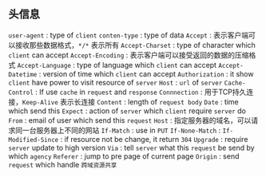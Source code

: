 ##  头信息
`user-agent` : type of `client` 
`conten-type` : type of data
`Accept` : 表示客户端可以接收那些数据格式，`*/*` 表示所有
`Accept-Charset` : type of character which `client` can accept
`Accept-Encoding` : 表示客户端可以接受返回的数据的压缩格式
`Accept-Language` : type of language which `client` can accept
`Accept-Datetime` : version of time which `client` can accept
`Authorization` : it show `client` have power to visit resource of `server` 
`Host` : `url` of `server` 
`Cache-Control` : If use `cache` in `request` and `response` 
`Connnection` : 用于TCP持久连接，`Keep-Alive` 表示长连接
`Content` : length of `request body` 
`Date` : time which send this
`Expect` : action of `server` which `client` require `server` do
`From` : email of user which send this `request` 
`Host` : 指定服务器的域名，可以请求同一台服务器上不同的网站
`If-Match` : use in `PUT` 
`If-None-Match` : 
`If-Modified-Since` : if resource not be change, it return `304` 
`Upgrade` : require `server` update to high version
`Via` : tell `server` what this `request` be send by which `agency` 
`Referer` : jump to pre page of current page
`Origin` : send `request` which handle `跨域资源共享` 
